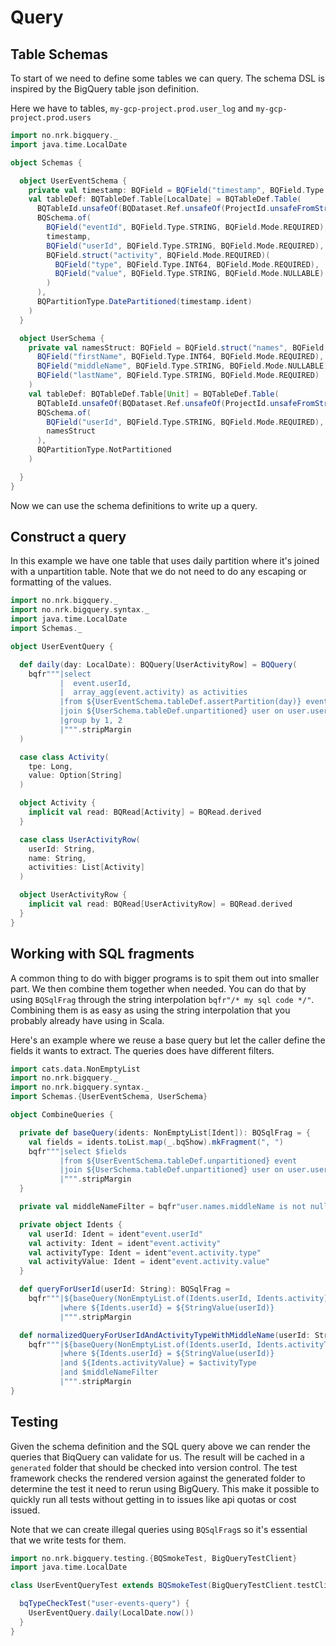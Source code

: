 # Query

## Table Schemas

To start of we need to define some tables we can query. The schema DSL is inspired by the BigQuery table json definition.

Here we have to tables, `my-gcp-project.prod.user_log` and `my-gcp-project.prod.users`

```scala mdoc
import no.nrk.bigquery._
import java.time.LocalDate

object Schemas {

  object UserEventSchema {
    private val timestamp: BQField = BQField("timestamp", BQField.Type.TIMESTAMP, BQField.Mode.REQUIRED)
    val tableDef: BQTableDef.Table[LocalDate] = BQTableDef.Table(
      BQTableId.unsafeOf(BQDataset.Ref.unsafeOf(ProjectId.unsafeFromString("my-gcp-project"), "prod"), "user_log"),
      BQSchema.of(
        BQField("eventId", BQField.Type.STRING, BQField.Mode.REQUIRED),
        timestamp,
        BQField("userId", BQField.Type.STRING, BQField.Mode.REQUIRED),
        BQField.struct("activity", BQField.Mode.REQUIRED)(
          BQField("type", BQField.Type.INT64, BQField.Mode.REQUIRED),
          BQField("value", BQField.Type.STRING, BQField.Mode.NULLABLE)
        )
      ),
      BQPartitionType.DatePartitioned(timestamp.ident)
    )
  }

  object UserSchema {
    private val namesStruct: BQField = BQField.struct("names", BQField.Mode.REQUIRED)(
      BQField("firstName", BQField.Type.INT64, BQField.Mode.REQUIRED),
      BQField("middleName", BQField.Type.STRING, BQField.Mode.NULLABLE),
      BQField("lastName", BQField.Type.STRING, BQField.Mode.REQUIRED)
    )
    val tableDef: BQTableDef.Table[Unit] = BQTableDef.Table(
      BQTableId.unsafeOf(BQDataset.Ref.unsafeOf(ProjectId.unsafeFromString("my-gcp-project"), "prod"), "users"),
      BQSchema.of(
        BQField("userId", BQField.Type.STRING, BQField.Mode.REQUIRED),
        namesStruct
      ),
      BQPartitionType.NotPartitioned
    )

  }
}
```

Now we can use the schema definitions to write up a query.

## Construct a query

In this example we have one table that uses daily partition where it's joined with a unpartition table. Note that
we do not need to do any escaping or formatting of the values. 

```scala mdoc
import no.nrk.bigquery._
import no.nrk.bigquery.syntax._
import java.time.LocalDate
import Schemas._

object UserEventQuery {

  def daily(day: LocalDate): BQQuery[UserActivityRow] = BQQuery(
    bqfr"""|select
           |  event.userId,
           |  array_agg(event.activity) as activities
           |from ${UserEventSchema.tableDef.assertPartition(day)} event
           |join ${UserSchema.tableDef.unpartitioned} user on user.userId = event.userId
           |group by 1, 2
           |""".stripMargin
  )

  case class Activity(
    tpe: Long,
    value: Option[String]
  )

  object Activity {
    implicit val read: BQRead[Activity] = BQRead.derived
  }

  case class UserActivityRow(
    userId: String,
    name: String,
    activities: List[Activity]
  )

  object UserActivityRow {
    implicit val read: BQRead[UserActivityRow] = BQRead.derived
  }
}
```

## Working with SQL fragments

A common thing to do with bigger programs is to spit them out into smaller part. We then combine them together when needed.
You can do that by using `BQSqlFrag` through the string interpolation `bqfr"/* my sql code */"`. Combining them is as easy as
using the string interpolation that you probably already have using in Scala.

Here's an example where we reuse a base query but let the caller define the fields it wants to extract. The queries does
have different filters.

```scala mdoc
import cats.data.NonEmptyList
import no.nrk.bigquery._
import no.nrk.bigquery.syntax._
import Schemas.{UserEventSchema, UserSchema}

object CombineQueries {

  private def baseQuery(idents: NonEmptyList[Ident]): BQSqlFrag = {
    val fields = idents.toList.map(_.bqShow).mkFragment(", ")
    bqfr"""|select $fields
           |from ${UserEventSchema.tableDef.unpartitioned} event
           |join ${UserSchema.tableDef.unpartitioned} user on user.userId = event.userId
           |""".stripMargin
  }

  private val middleNameFilter = bqfr"user.names.middleName is not null"

  private object Idents {
    val userId: Ident = ident"event.userId"
    val activity: Ident = ident"event.activity"
    val activityType: Ident = ident"event.activity.type"
    val activityValue: Ident = ident"event.activity.value"
  }

  def queryForUserId(userId: String): BQSqlFrag =
    bqfr"""|${baseQuery(NonEmptyList.of(Idents.userId, Idents.activity))}
           |where ${Idents.userId} = ${StringValue(userId)}
           |""".stripMargin

  def normalizedQueryForUserIdAndActivityTypeWithMiddleName(userId: String, activityType: Long): BQSqlFrag =
    bqfr"""|${baseQuery(NonEmptyList.of(Idents.userId, Idents.activityType, Idents.activityValue))}
           |where ${Idents.userId} = ${StringValue(userId)}
           |and ${Idents.activityValue} = $activityType
           |and $middleNameFilter
           |""".stripMargin
}
```

## Testing

Given the schema definition and the SQL query above we can render the queries that BiqQuery can validate for us. The result
will be cached in a `generated` folder that should be checked into version control. The test framework checks the rendered
version against the generated folder to determine the test it need to rerun using BigQuery. This make it possible to quickly
run all tests without getting in to issues like api quotas or cost issued.

Note that we can create illegal queries using `BQSqlFrag`s so it's essential that we write tests for them.

```scala
import no.nrk.bigquery.testing.{BQSmokeTest, BigQueryTestClient}
import java.time.LocalDate

class UserEventQueryTest extends BQSmokeTest(BigQueryTestClient.testClient) {

  bqTypeCheckTest("user-events-query") {
    UserEventQuery.daily(LocalDate.now())
  }
}
```